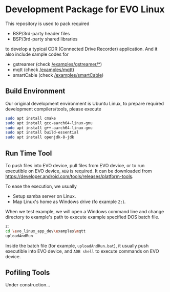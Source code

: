 # Development Package for EVO Linux
This repository is used to pack required
* BSP/3rd-party header files
* BSP/3rd-party shared libraries

to develop a typical CDR (Connected Drive Recorder) application.  And it also include sample codes for
* gstreamer (check [/examples/gstreamer/*](https://github.com/MiTAC-CDR-App/evo_linux_app_dev/tree/main/examples/gstreamer))
* mqtt (check [/examples/mqtt](https://github.com/MiTAC-CDR-App/evo_linux_app_dev/tree/main/examples/mqtt))
* smartCable (check [/examples/smartCable](https://github.com/MiTAC-CDR-App/evo_linux_app_dev/tree/main/examples/smartCable))

## Build Environment
Our original development environment is Ubuntu Linux, to prepare required development compilers/tools, please execute

```sh
sudo apt install cmake
sudo apt install gcc-aarch64-linux-gnu
sudo apt install g++-aarch64-linux-gnu
sudo apt install build-essential
sudo apt install openjdk-8-jdk
```

## Run Time Tool
To push files into EVO device, pull files from EVO device, or to run executible on EVO device, `ADB` is required.  It can be downloaded from
https://developer.android.com/tools/releases/platform-tools.

To ease the execution, we usually
* Setup samba server on Linux.
* Map Linux's home as Windows drive (fo example `Z:`).


When we test example, we will open a Windows command line and change directory to example's path to execute example specified DOS batch file.
```sh
z:
cd \evo_linux_app_dev\examples\mqtt
uploadAndRun
```
Inside the batch file (for example, `uploadAndRun.bat`), it usually push executible into EVO device, and `ADB shell` to execute commands on EVO device.

## Pofiling Tools
Under construction...